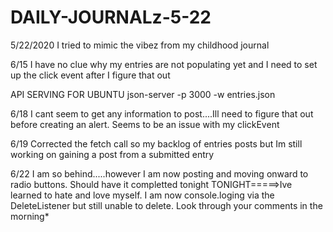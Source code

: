 # DAILY-JOURNALz-5-22
5/22/2020
I tried to mimic the vibez from my childhood journal




6/15
I have no clue why my entries are not populating yet and I need to set up the click event after I figure that out 

API SERVING FOR UBUNTU
json-server -p 3000 -w entries.json

6/18
I cant seem to get any information to post....Ill need to figure that out before creating an alert. Seems to be an issue with my clickEvent

6/19
Corrected the fetch call so my backlog of entries posts but Im still working on gaining a post from a submitted entry

6/22
I am so behind.....however I am now posting and moving onward to radio buttons. Should have it completted tonight
TONIGHT=====>Ive learned to hate and love myself. I am now console.loging via the DeleteListener but still unable to delete. Look through your comments in the morning*